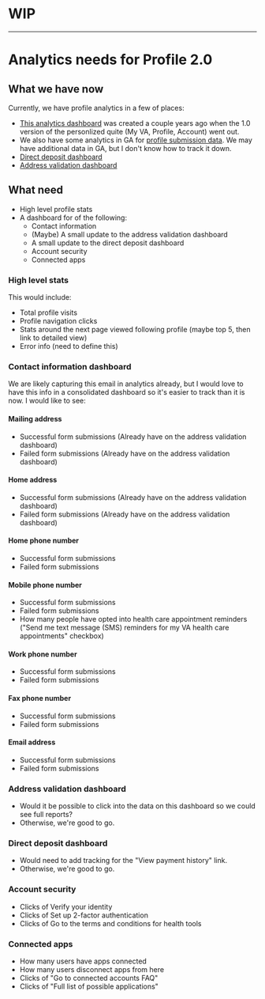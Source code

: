 # WIP

-------

# Analytics needs for Profile 2.0

## What we have now

Currently, we have profile analytics in a few of places:

- [This analytics dashboard](https://datastudio.google.com/u/0/reporting/1MEhg3-5vnPBsSc_1wCzh6LByR3RjH92q/page/OoJS?s=vS-iovB_OEo) was created a couple years ago when the 1.0 version of the personlized quite (My VA, Profile, Account) went out. 
- We also have some analytics in GA for [profile submission data](https://analytics.google.com/analytics/web/#/report/content-event-events/a50123418w177519031p176188361/explorer-segmentExplorer.segmentId=analytics.eventAction&explorer-table.plotKeys=%5B%5D&explorer-table.rowStart=0&explorer-table.rowCount=25&_r.drilldown=analytics.eventLabel:profile-transaction/). We may have additional data in GA, but I don't know how to track it down.
- [Direct deposit dashboard](https://analytics.google.com/analytics/web/?authuser=0#/dashboard/T7daIpzoRw2LOg1BVHJ0Dw/a50123418w177519031p187673796/)
- [Address validation dashboard](https://analytics.google.com/analytics/web/?authuser=0#/dashboard/arWBC7_-SkK3WHQuJQHQoQ/a50123418w177519031p176188361/)

## What need

- High level profile stats
- A dashboard for of the following:
  - Contact information
  - (Maybe) A small update to the address validation dashboard
  - A small update to the direct deposit dashboard
  - Account security
  - Connected apps

### High level stats

This would include:

- Total profile visits
- Profile navigation clicks
- Stats around the next page viewed following profile (maybe top 5, then link to detailed view)
- Error info (need to define this)

### Contact information dashboard

We are likely capturing this email in analytics already, but I would love to have this info in a consolidated dashboard so it's easier to track than it is now. I would like to see:

#### Mailing address
 
- Successful form submissions (Already have on the address validation dashboard)
- Failed form submissions (Already have on the address validation dashboard)

#### Home address

- Successful form submissions (Already have on the address validation dashboard)
- Failed form submissions (Already have on the address validation dashboard)

#### Home phone number

- Successful form submissions 
- Failed form submissions

#### Mobile phone number

- Successful form submissions 
- Failed form submissions
- How many people have opted into health care appointment reminders ("Send me text message (SMS) reminders for my VA health care appointments" checkbox)

#### Work phone number

- Successful form submissions 
- Failed form submissions

#### Fax phone number

- Successful form submissions 
- Failed form submissions

#### Email address

- Successful form submissions 
- Failed form submissions

### Address validation dashboard

- Would it be possible to click into the data on this dashboard so we could see full reports?
- Otherwise, we're good to go.

### Direct deposit dashboard

- Would need to add tracking for the "View payment history" link. 
- Otherwise, we're good to go.

### Account security

- Clicks of Verify your identity
- Clicks of Set up 2-factor authentication
- Clicks of Go to the terms and conditions for health tools

### Connected apps

- How many users have apps connected
- How many users disconnect apps from here
- Clicks of "Go to connected accounts FAQ"
- Clicks of "Full list of possible applications"
